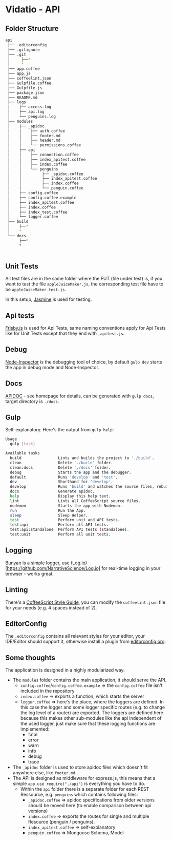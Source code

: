 # Vidatio - API

## Folder Structure

```sh
api
 ├── .editorconfig
 ├── .gitignore
 ├── .git
 │     ├──*
 │     *
 ├── app.coffee
 ├── app.js
 ├── coffeelint.json
 ├── Gulpfile.coffee
 ├── Gulpfile.js
 ├── package.json
 ├── README.md
 ├── logs
 │    ├── access.log
 │    ├── api.log
 │    └── penguins.log
 ├── modules
 │    ├── _apidoc                           
 │    │    ├── auth.coffee
 │    │    ├── footer.md
 │    │    ├── header.md
 │    │    └── permissions.coffee
 │    ├── api
 │    │    ├── connection.coffee
 │    │    ├── index_apitest.coffee
 │    │    ├── index.coffee
 │    │    └── penguins
 │    │         ├── _apidoc.coffee
 │    │         ├── index_apitest.coffee
 │    │         ├── index.coffee
 │    │         └── penguin.coffee
 │    ├── config.coffee
 │    ├── config.coffee.example
 │    ├── index_apitest.coffee
 │    ├── index.coffee
 │    ├── index_test.coffee
 │    └── logger.coffee
 ├── build
 │    ├──*
 │    *
 └── docs
      ├──*
      *
 
```

## Unit Tests
All test files are in the same folder where the FUT (file under test) is, if you want to test the file `appleJuiceMaker.js`, the corresponding test file have to be `appleJuiceMaker_test.js`.

In this setup, [Jasmine](http://jasmine.github.io/) is used for testing.

## Api tests
[Frisby.js](frisbyjs.com) is used for Api Tests, same naming conventions apply for Api Tests like for Unit Tests except that they end with `_apitest.js`. 

## Debug
[Node-Inspector](https://github.com/node-inspector/node-inspector) is the debugging tool of choice, by default `gulp dev` starts the app in debug mode and Node-Inspector.

## Docs
[APIDOC](http://apidocjs.com/) - see homepage for details, can be generated with `gulp docs`, target directory is `./docs`.

## Gulp
Self-explanatory. Here's the output from `gulp help`:

```sh
Usage
  gulp [task]

Available tasks
  build                Lints and builds the project to './build'.
  clean                Delete './build' folder.
  clean:docs           Delete './docs' folder.
  debug                Starts the app and the debugger.
  default              Runs 'develop' and 'test'.
  dev                  Shorthand for 'develop'.
  develop              Runs 'build' and watches the source files, rebuilds and starts tests on change, starts the debugger.
  docs                 Generate apidoc.
  help                 Display this help text.
  lint                 Lints all CoffeeScript source files.
  nodemon              Starts the app with Nodemon.
  run                  Run the App.
  sleep                Sleep Helper.
  test                 Perform unit and API tests.
  test:api             Perform all API tests.
  test:api:standalone  Perform API tests (standalone).
  test:unit            Perform all unit tests.
```

## Logging
[Bunyan](https://github.com/trentm/node-bunyan) is a simple logger, use (Log.io)[https://github.com/NarrativeScience/Log.io] for real-time logging in your browser - works great.

## Linting
There's a [CoffeeScript Style Guide](https://github.com/polarmobile/coffeescript-style-guide), you can modify the `coffeelint.json` file for your needs (e.g. 4 spaces instead of 2).

## EditorConfig
The `.editorconfig` contains all relevant styles for your editor, your IDE/Editor should support it, otherwise install a plugin from [editorconfig.org](http://editorconfig.org/).

## Some thoughts
The application is designed in a highly modularized way. 

* The `modules` folder contains the main application, it should serve the API.
    * `config.coffee`/`config.coffee.example` &rArr; the `config.coffee` file isn't included in the repository
    * `index.coffee` &rArr; exports a function, which starts the server
    * `logger.coffee` &rArr; here's the place, where the loggers are defined. In this case the logger and some logger specific routes (e.g. to change the log level of a router) are exported. The loggers are defined here because this makes other sub-modules like the api independent of the used logger, just make sure that these logging functions are implemented:
        * fatal
        * error
        * warn
        * info
        * debug
        * trace
* The `_apidoc` folder is used to store apidoc files which doesn't fit anywhere else, like `footer.md`.
* The API is designed as middleware for express.js, this means that a simple `app.use require("./api")` is everything you have to do. 
    * Within the `api` folder there is a separate folder for each REST Ressource, e.g. `penguins` which contains following files:
        * `_apidoc.coffee` &rArr; apidoc specifications from older versions should be moved here (to enable comparison between api versions)
        * `index.coffee` &rArr; exports the routes for single and multiple Resource (penguin / penguins).
        * `index_apitest.coffee` &rArr; self-explanatory
        * `penguin.coffee` &rArr; Mongoose Schema, Model
